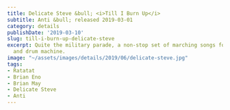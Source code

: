 ```yaml
---
title: Delicate Steve &bull; <i>Till I Burn Up</i>
subtitle: Anti &bull; released 2019-03-01
category: details
publishDate: '2019-03-10'
slug: till-i-burn-up-delicate-steve
excerpt: Quite the military parade, a non-stop set of marching songs for liquid guitar
  and drum machine.
image: "~/assets/images/details/2019/06/delicate-steve.jpg"
tags:
- Ratatat
- Brian Eno
- Brian May
- Delicate Steve
- Anti
---
```


